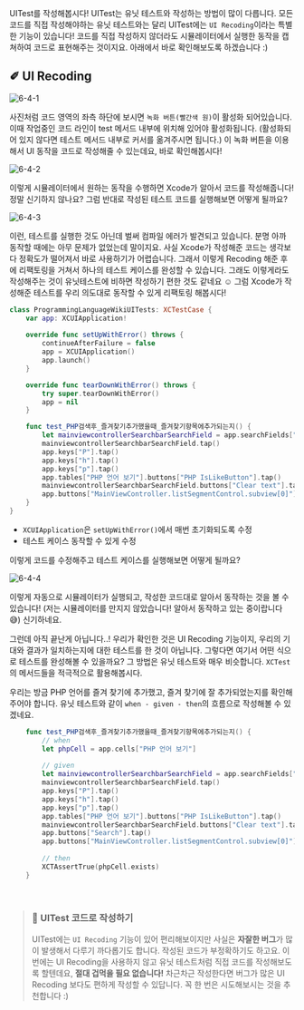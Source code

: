 
UITest를 작성해봅시다! UITest는 유닛 테스트와 작성하는 방법이 많이 다릅니다. 모든 코드를 직접 작성해야하는 유닛 테스트와는 달리 UITest에는 `UI Recoding`이라는 특별한 기능이 있습니다! 코드를 직접 작성하지 않더라도 시뮬레이터에서 실행한 동작을 캡쳐하여 코드로 표현해주는 것이지요. 아래에서 바로 확인해보도록 하겠습니다 :) <br>

## ✐ UI Recoding
![6-4-1](https://user-images.githubusercontent.com/73867548/139145598-ed05999f-afc9-4940-8253-faced94d5dd9.jpg)

사진처럼 코드 영역의 좌측 하단에 보시면 `녹화 버튼(빨간색 원)`이 활성화 되어있습니다. 이때 작업중인 코드 라인이 test 메서드 내부에 위치해 있어야 활성화됩니다. (활성화되어 있지 않다면 테스트 메서드 내부로 커서를 옮겨주시면 됩니다.) 이 녹화 버튼을 이용해서 UI 동작을 코드로 작성해줄 수 있는데요, 바로 확인해봅시다!

![6-4-2](https://user-images.githubusercontent.com/73867548/139146600-c5cb4b3e-ca2a-4dae-a678-0edc06cac3e6.gif)

이렇게 시뮬레이터에서 원하는 동작을 수행하면 Xcode가 알아서 코드를 작성해줍니다! 정말 신기하지 않나요? 그럼 반대로 작성된 테스트 코드를 실행해보면 어떻게 될까요?

![6-4-3](https://user-images.githubusercontent.com/73867548/139147282-d88e9f90-d8fd-4e56-926d-f0734d54ecbb.jpg)

이런, 테스트를 실행한 것도 아닌데 벌써 컴파일 에러가 발견되고 있습니다. 분명 아까 동작할 때에는 아무 문제가 없었는데 말이지요. 사실 Xcode가 작성해준 코드는 생각보다 정확도가 떨어져서 바로 사용하기가 어렵습니다. 그래서 이렇게 Recoding 해준 후에 리팩토링을 거쳐서 하나의 테스트 케이스를 완성할 수 있습니다. 그래도 이렇게라도 작성해주는 것이 유닛테스트에 비하면 작성하기 편한 것도 같네요 ☺️ 그럼 Xcode가 작성해준 테스트를 우리 의도대로 동작할 수 있게 리팩토링 해봅시다!

```swift
class ProgrammingLanguageWikiUITests: XCTestCase {
    var app: XCUIApplication!
    
    override func setUpWithError() throws {
        continueAfterFailure = false
        app = XCUIApplication()
        app.launch()
    }

    override func tearDownWithError() throws {
        try super.tearDownWithError()
        app = nil
    }

    func test_PHP검색후_즐겨찾기추가했을때_즐겨찾기항목에추가되는지() {
        let mainviewcontrollerSearchbarSearchField = app.searchFields["MainViewController.searchBar"]
        mainviewcontrollerSearchbarSearchField.tap()
        app.keys["P"].tap()
        app.keys["h"].tap()
        app.keys["p"].tap()
        app.tables["PHP 언어 보기"].buttons["PHP IsLikeButton"].tap()
        mainviewcontrollerSearchbarSearchField.buttons["Clear text"].tap()
        app.buttons["MainViewController.listSegmentControl.subview[0]"].tap()
    }
}
```

- `XCUIApplication`은 `setUpWithError()`에서 매번 초기화되도록 수정
- 테스트 케이스 동작할 수 있게 수정

이렇게 코드를 수정해주고 테스트 케이스를 실행해보면 어떻게 될까요?

![6-4-4](https://user-images.githubusercontent.com/73867548/139149411-9f8e59bb-c8c6-47db-b958-c253e88d5d7c.gif)

이렇게 자동으로 시뮬레이터가 실행되고, 작성한 코드대로 알아서 동작하는 것을 볼 수 있습니다! (저는 시뮬레이터를 만지지 않았습니다! 알아서 동작하고 있는 중이랍니다 😅) 신기하네요. <br>

그런데 아직 끝난게 아닙니다..! 우리가 확인한 것은 UI Recoding 기능이지, 우리의 기대와 결과가 일치하는지에 대한 테스트를 한 것이 아닙니다. 그렇다면 여기서 어떤 식으로 테스트를 완성해볼 수 있을까요? 그 방법은 유닛 테스트와 매우 비슷합니다. `XCTest`의 메서드들을 적극적으로 활용해봅시다. <br>

우리는 방금 PHP 언어를 즐겨 찾기에 추가했고, 즐겨 찾기에 잘 추가되었는지를 확인해주어야 합니다. 유닛 테스트와 같이 `when - given - then`의 흐름으로 작성해볼 수 있겠네요.

```swift
    func test_PHP검색후_즐겨찾기추가했을때_즐겨찾기항목에추가되는지() {
        // when
        let phpCell = app.cells["PHP 언어 보기"]
        
        // given
        let mainviewcontrollerSearchbarSearchField = app.searchFields["MainViewController.searchBar"]
        mainviewcontrollerSearchbarSearchField.tap()
        app.keys["P"].tap()
        app.keys["h"].tap()
        app.keys["p"].tap()
        app.tables["PHP 언어 보기"].buttons["PHP IsLikeButton"].tap()
        mainviewcontrollerSearchbarSearchField.buttons["Clear text"].tap()
        app.buttons["Search"].tap()
        app.buttons["MainViewController.listSegmentControl.subview[0]"].tap()
        
        // then
        XCTAssertTrue(phpCell.exists)
    }
```

<br>

> ### 🧐 UITest 코드로 작성하기
> UITest에는 `UI Recoding` 기능이 있어 편리해보이지만 사실은 **자잘한 버그**가 많이 발생해서 다루기 까다롭기도 합니다. 작성된 코드가 부정확하기도 하고요. 이번에는 UI Recoding을 사용하지 않고 유닛 테스트처럼 직접 코드를 작성해보도록 할텐데요, **절대 겁먹을 필요 없습니다!** 차근차근 작성한다면 버그가 많은 UI Recoding 보다도 편하게 작성할 수 있답니다. 꼭 한 번은 시도해보시는 것을 추천합니다 :)
